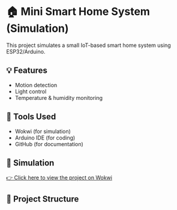 # 🏠 Mini Smart Home System (Simulation)

This project simulates a small IoT-based smart home system using ESP32/Arduino.

## 💡 Features
- Motion detection
- Light control
- Temperature & humidity monitoring

## 🧰 Tools Used
- Wokwi (for simulation)
- Arduino IDE (for coding)
- GitHub (for documentation)

## 🔗 Simulation
[👉 Click here to view the project on Wokwi](https://wokwi.com/projects/example_link)

## 📂 Project Structure

